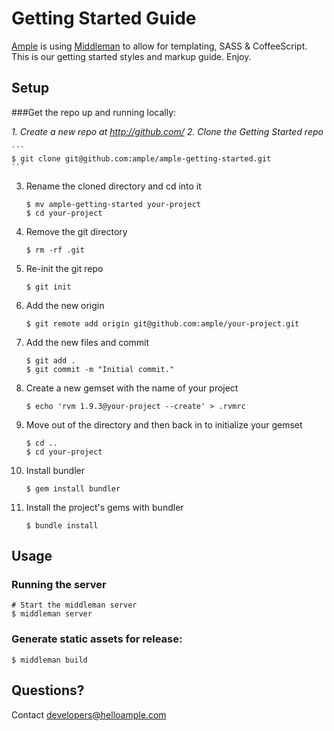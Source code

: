 # Getting Started Guide

[Ample](http://www.helloample.com/) is using [Middleman](http://middlemanapp.com/guides/getting-started) to allow for templating, SASS & CoffeeScript. This is our getting started styles and markup guide. Enjoy.

## Setup

###Get the repo up and running locally:

*1. Create a new repo at http://github.com/*
*2. Clone the Getting Started repo*

    ```
	$ git clone git@github.com:ample/ample-getting-started.git
	```
	
3. Rename the cloned directory and cd into it
	```
  	$ mv ample-getting-started your-project
  	$ cd your-project
  	```
4. Remove the git directory
	```
  	$ rm -rf .git
	```
5. Re-init the git repo
  	```
  	$ git init
 	```
6. Add the new origin
	```
  	$ git remote add origin git@github.com:ample/your-project.git
	```
7. Add the new files and commit
	```
	$ git add .
	$ git commit -m "Initial commit."
	```
8. Create a new gemset with the name of your project
	```
	$ echo 'rvm 1.9.3@your-project --create' > .rvmrc
	```
9. Move out of the directory and then back in to initialize your gemset
	```
	$ cd ..
	$ cd your-project
  	```
10. Install bundler
	```
	$ gem install bundler
 	```
11. Install the project's gems with bundler
	```
	$ bundle install
	```
	
## Usage

### Running the server

    # Start the middleman server
    $ middleman server
 
### Generate static assets for release:

    $ middleman build
	
## Questions?

Contact developers@helloample.com